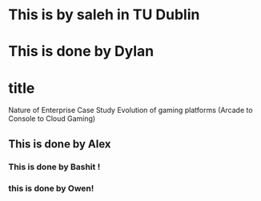 # This is by saleh in TU Dublin
# This is done by Dylan
# title
Nature of Enterprise Case Study
Evolution of gaming platforms (Arcade to Console to Cloud Gaming)


## This is done by Alex
### This is done by Bashit !
### this is done by Owen!